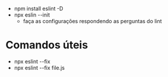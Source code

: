 * npm install eslint -D
* npx eslin --init
    * faça as configurações respondendo as perguntas do lint

# Comandos úteis
* npx eslint --fix
* npx eslint --fix file.js
